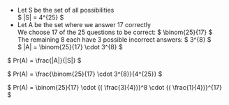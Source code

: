 <ul>
    <li> Let S be the set of all possibilities <br/> 
    $ |S| = 4^{25} $
    <li> Let A be the set where we answer 17 correctly <br/> 
    We choose 17 of the 25 questions to be correct: $ \binom{25}{17} $ <br/> 
    The remaining 8 each have 3 possible incorrect answers: $ 3^{8} $ <br/> 
    $ |A| = \binom{25}{17} \cdot 3^{8} $
</ul>

$ Pr(A) = \frac{|A|}{|S|} $

$ Pr(A) = \frac{\binom{25}{17} \cdot 3^{8}}{4^{25}} $

$ Pr(A) = \binom{25}{17} \cdot {( \frac{3}{4})}^8 \cdot {( \frac{1}{4})}^{17} $

